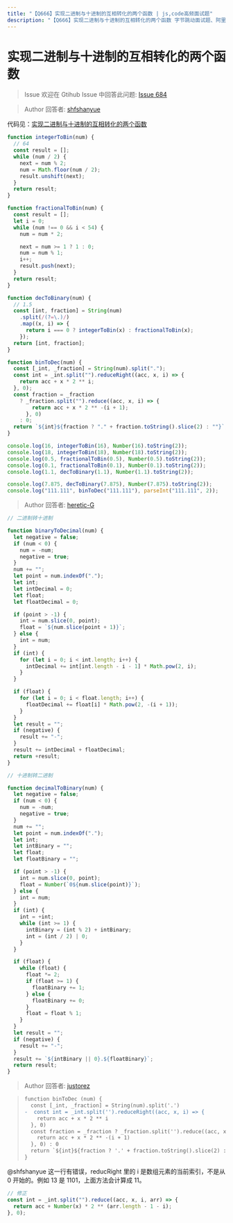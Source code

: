 ```yaml
---
title: "【Q666】实现二进制与十进制的互相转化的两个函数 | js,code高频面试题"
description: "【Q666】实现二进制与十进制的互相转化的两个函数 字节跳动面试题、阿里腾讯面试题、美团小米面试题。"
---
```


# 实现二进制与十进制的互相转化的两个函数

> Issue
> 欢迎在 Gtihub Issue 中回答此问题: [Issue 684](https://github.com/shfshanyue/Daily-Question/issues/684)

> Author
> 回答者: [shfshanyue](https://github.com/shfshanyue)

代码见：[实现二进制与十进制的互相转化的两个函数](https://codepen.io/shanyue/pen/GRmMQgy)

```js
function integerToBin(num) {
  // 64
  const result = [];
  while (num / 2) {
    next = num % 2;
    num = Math.floor(num / 2);
    result.unshift(next);
  }
  return result;
}

function fractionalToBin(num) {
  const result = [];
  let i = 0;
  while (num !== 0 && i < 54) {
    num = num * 2;

    next = num >= 1 ? 1 : 0;
    num = num % 1;
    i++;
    result.push(next);
  }
  return result;
}

function decToBinary(num) {
  // 1.5
  const [int, fraction] = String(num)
    .split(/(?=\.)/)
    .map((x, i) => {
      return i === 0 ? integerToBin(x) : fractionalToBin(x);
    });
  return [int, fraction];
}

function binToDec(num) {
  const [_int, _fraction] = String(num).split(".");
  const int = _int.split("").reduceRight((acc, x, i) => {
    return acc + x * 2 ** i;
  }, 0);
  const fraction = _fraction
    ? _fraction.split("").reduce((acc, x, i) => {
        return acc + x * 2 ** -(i + 1);
      }, 0)
    : 0;
  return `${int}${fraction ? "." + fraction.toString().slice(2) : ""}`;
}

console.log(16, integerToBin(16), Number(16).toString(2));
console.log(18, integerToBin(18), Number(18).toString(2));
console.log(0.5, fractionalToBin(0.5), Number(0.5).toString(2));
console.log(0.1, fractionalToBin(0.1), Number(0.1).toString(2));
console.log(1.1, decToBinary(1.1), Number(1.1).toString(2));

console.log(7.875, decToBinary(7.875), Number(7.875).toString(2));
console.log("111.111", binToDec("111.111"), parseInt("111.111", 2));
```

> Author
> 回答者: [heretic-G](https://github.com/heretic-G)

```javascript
// 二进制转十进制

function binaryToDecimal(num) {
  let negative = false;
  if (num < 0) {
    num = -num;
    negative = true;
  }
  num += "";
  let point = num.indexOf(".");
  let int;
  let intDecimal = 0;
  let float;
  let floatDecimal = 0;

  if (point > -1) {
    int = num.slice(0, point);
    float = `${num.slice(point + 1)}`;
  } else {
    int = num;
  }
  if (int) {
    for (let i = 0; i < int.length; i++) {
      intDecimal += int[int.length - i - 1] * Math.pow(2, i);
    }
  }

  if (float) {
    for (let i = 0; i < float.length; i++) {
      floatDecimal += float[i] * Math.pow(2, -(i + 1));
    }
  }
  let result = "";
  if (negative) {
    result += "-";
  }
  result += intDecimal + floatDecimal;
  return +result;
}
```

```javascript
// 十进制转二进制

function decimalToBinary(num) {
  let negative = false;
  if (num < 0) {
    num = -num;
    negative = true;
  }
  num += "";
  let point = num.indexOf(".");
  let int;
  let intBinary = "";
  let float;
  let floatBinary = "";

  if (point > -1) {
    int = num.slice(0, point);
    float = Number(`0${num.slice(point)}`);
  } else {
    int = num;
  }
  if (int) {
    int = +int;
    while (int >= 1) {
      intBinary = (int % 2) + intBinary;
      int = (int / 2) | 0;
    }
  }

  if (float) {
    while (float) {
      float *= 2;
      if (float >= 1) {
        floatBinary += 1;
      } else {
        floatBinary += 0;
      }
      float = float % 1;
    }
  }
  let result = "";
  if (negative) {
    result += "-";
  }
  result += `${intBinary || 0}.${floatBinary}`;
  return result;
}
```

> Author
> 回答者: [justorez](https://github.com/justorez)

> ```diff
> function binToDec (num) {
>   const [_int, _fraction] = String(num).split('.')
> -  const int = _int.split('').reduceRight((acc, x, i) => {
>     return acc + x * 2 ** i
>   }, 0)
>   const fraction = _fraction ? _fraction.split('').reduce((acc, x, i) => {
>     return acc + x * 2 ** -(i + 1)
>   }, 0) : 0
>   return `${int}${fraction ? '.' + fraction.toString().slice(2) : ''}`
> }
> ```

@shfshanyue 这一行有错误，reducRight 里的 i 是数组元素的当前索引，不是从 0 开始的。例如 13 是 1101，上面方法会计算成 11。

```js
// 修正
const int = _int.split("").reduce((acc, x, i, arr) => {
  return acc + Number(x) * 2 ** (arr.length - 1 - i);
}, 0);
```
